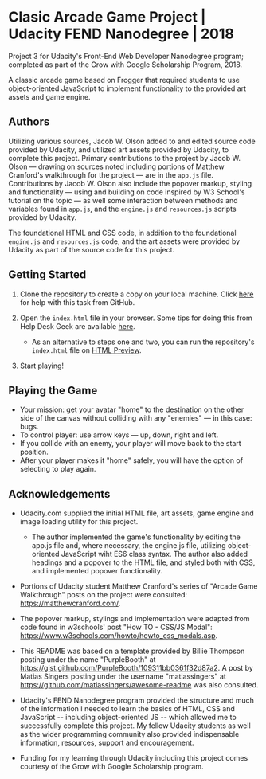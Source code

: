 # Clasic Arcade Game Project | Udacity FEND Nanodegree | 2018
Project 3 for Udacity's Front-End Web Developer Nanodegree program; completed as part of the Grow with Google Scholarship Program, 2018.

A classic arcade game based on Frogger that required students to use object-oriented JavaScript to implement functionality to the provided art assets and game engine.

## Authors

Utilizing various sources, Jacob W. Olson added to and edited source code provided by Udacity, and utilized art assets provided by Udacity, to complete this project. Primary contributions to the project by Jacob W. Olson — drawing on sources noted including portions of Matthew Cranford's walkthrough for the project — are in the `app.js` file. Contributions by Jacob W. Olson also include the popover markup, styling and functionality — using and building on code inspired by W3 School's tutorial on the topic — as well some interaction between methods and variables found in `app.js`, and the `engine.js` and `resources.js` scripts provided by Udacity.

The foundational HTML and CSS code, in addition to the foundational `engine.js` and `resources.js` code, and the art assets were provided by Udacity as part of the source code for this project.

## Getting Started

1. Clone the repository to create a copy on your local machine. Click [here](https://help.github.com/articles/cloning-a-repository/ "GitHub Help — Clone a Repository") for help with this task from GitHub.

2. Open the `index.html` file in your browser. Some tips for doing this from Help Desk Geek are available [here](https://helpdeskgeek.com/how-to/open-an-html-file-in-google-chrome/ ).

    * As an alternative to steps one and two, you can run the repository's `index.html` file on [HTML Preview](http://htmlpreview.github.io/?https://github.com/jacobwolson/memory_game_project--udacity_fend_nanodegree--grow_with_google_scholarship_program--2018/blob/master/index.html).

3. Start playing!

## Playing the Game

* Your mission: get your avatar "home" to the destination on the other side of the canvas without colliding with any "enemies" — in this case: bugs.
* To control player: use arrow keys — up, down, right and left.
* If you collide with an enemy, your player will move back to the start position.
* After your player makes it "home" safely, you will have the option of selecting to play again.

## Acknowledgements

* Udacity.com supplied the initial HTML file, art assets, game engine and image loading utility for this project.

   * The author implemented the game's functionality by editing the app.js file and, where necessary, the engine.js file, utilizing object-oriented JavaScript wiht ES6 class syntax. The author also added headings and a popover to the HTML file, and styled both with CSS, and implemented popover functionality.

* Portions of Udacity student Matthew Cranford's series of "Arcade Game Walkthrough" posts on the project were consulted: https://matthewcranford.com/.

* The popover markup, stylings and implementation were adapted from code found in w3schools' post "How TO - CSS/JS Modal": https://www.w3schools.com/howto/howto_css_modals.asp.

* This README was based on a template provided by Billie Thompson posting under the name "PurpleBooth" at https://gist.github.com/PurpleBooth/109311bb0361f32d87a2. A post by Matias Singers posting under the username "matiassingers" at https://github.com/matiassingers/awesome-readme was also consulted.

* Udacity's FEND Nanodegree program provided the structure and much of the information I needed to learn the basics of HTML, CSS and JavaScript -- including object-oriented JS -- which allowed me to successfully complete this project. My fellow Udacity students as well as the wider programming community also provided indispensable information, resources, support and encouragement.

* Funding for my learning through Udacity including this project comes courtesy of the Grow with Google Scholarship program.

